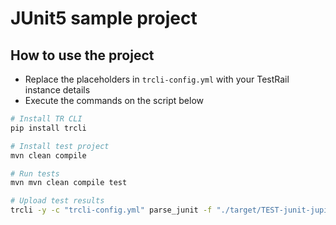 # JUnit5 sample project

## How to use the project

- Replace the placeholders in `trcli-config.yml` with your TestRail instance details
- Execute the commands on the script below

```sh
# Install TR CLI
pip install trcli

# Install test project
mvn clean compile

# Run tests
mvn mvn clean compile test

# Upload test results
trcli -y -c "trcli-config.yml" parse_junit -f "./target/TEST-junit-jupiter.xml"

```